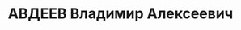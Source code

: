 ---
title: АВДЕЕВ Владимир Алексеевич
description: "Род. в 1894, Рязанская обл., г. Сапожок, Россия, русский. Род занятий:\
  \ По должности до ареста начальник продовольственного склада 205 ЗакВО, в звании\
  \ интенданта 2 ранга. \n  Осужден Тройкой при НКВД ГССР 03.12.1937. Мера наказания:\
  \ Расстрел с конфискацией личного имущества"
---